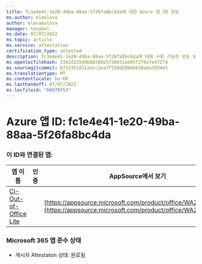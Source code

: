 ```yaml
---
title: fc1e4e41-1e20-49ba-88aa-5f26fa8bc4da에 대한 Azure 앱 ID 정보
ms.author: elmalova
author: elenamalova
manager: tonybal
ms.date: 07/07/2022
ms.topic: article
ms.service: attestation
certification_type: attested
description: fc1e4e41-1e20-49ba-88aa-5f26fa8bc4da에 대해 사용 가능한 모든 보안 및 규정 준수 정보입니다.
ms.openlocfilehash: 2342d235d9b88266e5730651ae93f2f6e7e47274
ms.sourcegitcommit: b752351d112ecc2ea7f539d200e6638a6a3034e5
ms.translationtype: MT
ms.contentlocale: ko-KR
ms.lasthandoff: 07/07/2022
ms.locfileid: "66679753"
---
```

# <a name="azure-app-id-fc1e4e41-1e20-49ba-88aa-5f26fa8bc4da"></a>Azure 앱 ID: fc1e4e41-1e20-49ba-88aa-5f26fa8bc4da


### <a name="apps-associated-with-this-id"></a>이 ID와 연결된 앱:
| **앱 이름** | **인증** | **AppSource에서 보기** |
|--------------|---------------|-----------------------|
| [CI-Out-of-Office Lite](../forward/WA200002748.md) |  | [https://appsource.microsoft.com/product/office/WA200002748](https://appsource.microsoft.com/product/office/WA200002748) |

### <a name="microsoft-365-app-compliance-status"></a>Microsoft 365 앱 준수 상태
- 게시자 Attestaton 상태: 완료됨
